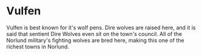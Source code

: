 # Vulfen
Vulfen is best known for it's wolf pens. Dire wolves are raised here, and it is said that sentient Dire Wolves even sit on the town's council. All of the Norlund military's fighting wolves are bred here, making this one of the richest towns in Norlund.